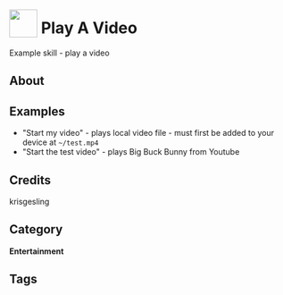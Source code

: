 # <img src="https://raw.githack.com/FortAwesome/Font-Awesome/master/svgs/solid/video.svg" card_color="#CCC" width="50" height="50" style="vertical-align:bottom"/> Play A Video
Example skill - play a video

## About


## Examples
* "Start my video" - plays local video file - must first be added to your device at `~/test.mp4` 
* "Start the test video" - plays Big Buck Bunny from Youtube

## Credits
krisgesling

## Category
**Entertainment**

## Tags

